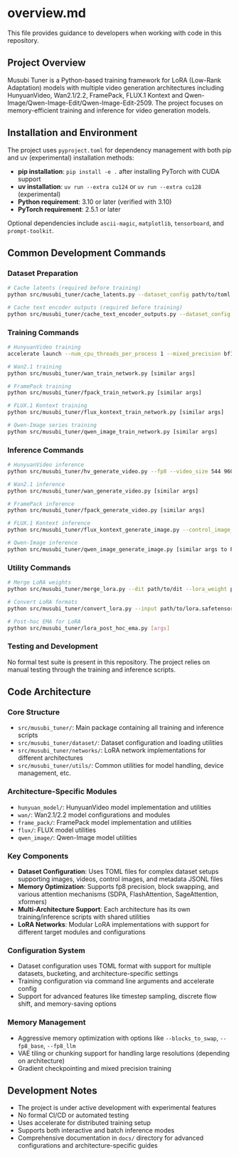 # overview.md

This file provides guidance to developers when working with code in this repository.

## Project Overview

Musubi Tuner is a Python-based training framework for LoRA (Low-Rank Adaptation) models with multiple video generation architectures including HunyuanVideo, Wan2.1/2.2, FramePack, FLUX.1 Kontext and Qwen-Image/Qwen-Image-Edit/Qwen-Image-Edit-2509. The project focuses on memory-efficient training and inference for video generation models.

## Installation and Environment

The project uses `pyproject.toml` for dependency management with both pip and uv (experimental) installation methods:

- **pip installation**: `pip install -e .` after installing PyTorch with CUDA support
- **uv installation**: `uv run --extra cu124` or `uv run --extra cu128` (experimental)
- **Python requirement**: 3.10 or later (verified with 3.10)
- **PyTorch requirement**: 2.5.1 or later

Optional dependencies include `ascii-magic`, `matplotlib`, `tensorboard`, and `prompt-toolkit`.

## Common Development Commands

### Dataset Preparation
```bash
# Cache latents (required before training)
python src/musubi_tuner/cache_latents.py --dataset_config path/to/toml --vae path/to/vae --vae_chunk_size 32 --vae_tiling

# Cache text encoder outputs (required before training)
python src/musubi_tuner/cache_text_encoder_outputs.py --dataset_config path/to/toml --text_encoder1 path/to/te1 --text_encoder2 path/to/te2 --batch_size 16
```

### Training Commands
```bash
# HunyuanVideo training
accelerate launch --num_cpu_threads_per_process 1 --mixed_precision bf16 src/musubi_tuner/hv_train_network.py --dit path/to/dit --dataset_config path/to/toml --network_module networks.lora --network_dim 32

# Wan2.1 training
python src/musubi_tuner/wan_train_network.py [similar args]

# FramePack training
python src/musubi_tuner/fpack_train_network.py [similar args]

# FLUX.1 Kontext training
python src/musubi_tuner/flux_kontext_train_network.py [similar args]

# Qwen-Image series training
python src/musubi_tuner/qwen_image_train_network.py [similar args]
```

### Inference Commands
```bash
# HunyuanVideo inference
python src/musubi_tuner/hv_generate_video.py --fp8 --video_size 544 960 --video_length 5 --prompt "text" --dit path/to/dit --vae path/to/vae

# Wan2.1 inference
python src/musubi_tuner/wan_generate_video.py [similar args]

# FramePack inference
python src/musubi_tuner/fpack_generate_video.py [similar args]

# FLUX.1 Kontext inference
python src/musubi_tuner/flux_kontext_generate_image.py --control_image_path path/to/control_image.png [similar args]

# Qwen-Image inference
python src/musubi_tuner/qwen_image_generate_image.py [similar args to FLUX.1 Kontext]
```

### Utility Commands
```bash
# Merge LoRA weights
python src/musubi_tuner/merge_lora.py --dit path/to/dit --lora_weight path/to/lora.safetensors --save_merged_model path/to/output

# Convert LoRA formats
python src/musubi_tuner/convert_lora.py --input path/to/lora.safetensors --output path/to/converted.safetensors --target other

# Post-hoc EMA for LoRA
python src/musubi_tuner/lora_post_hoc_ema.py [args]
```

### Testing and Development
No formal test suite is present in this repository. The project relies on manual testing through the training and inference scripts.

## Code Architecture

### Core Structure
- `src/musubi_tuner/`: Main package containing all training and inference scripts
- `src/musubi_tuner/dataset/`: Dataset configuration and loading utilities
- `src/musubi_tuner/networks/`: LoRA network implementations for different architectures
- `src/musubi_tuner/utils/`: Common utilities for model handling, device management, etc.

### Architecture-Specific Modules
- `hunyuan_model/`: HunyuanVideo model implementation and utilities
- `wan/`: Wan2.1/2.2 model configurations and modules
- `frame_pack/`: FramePack model implementation and utilities
- `flux/`: FLUX model utilities
- `qwen_image/`: Qwen-Image model utilities

### Key Components
- **Dataset Configuration**: Uses TOML files for complex dataset setups supporting images, videos, control images, and metadata JSONL files
- **Memory Optimization**: Supports fp8 precision, block swapping, and various attention mechanisms (SDPA, FlashAttention, SageAttention, xformers)
- **Multi-Architecture Support**: Each architecture has its own training/inference scripts with shared utilities
- **LoRA Networks**: Modular LoRA implementations with support for different target modules and configurations

### Configuration System
- Dataset configuration uses TOML format with support for multiple datasets, bucketing, and architecture-specific settings
- Training configuration via command line arguments and accelerate config
- Support for advanced features like timestep sampling, discrete flow shift, and memory-saving options

### Memory Management
- Aggressive memory optimization with options like `--blocks_to_swap`, `--fp8_base`, `--fp8_llm`
- VAE tiling or chunking support for handling large resolutions (depending on architecture)
- Gradient checkpointing and mixed precision training

## Development Notes
- The project is under active development with experimental features
- No formal CI/CD or automated testing
- Uses accelerate for distributed training setup
- Supports both interactive and batch inference modes
- Comprehensive documentation in `docs/` directory for advanced configurations and architecture-specific guides